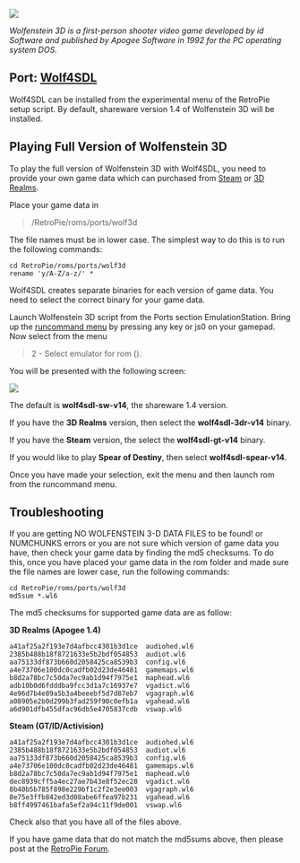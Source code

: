 ![](https://4.bp.blogspot.com/-KubMHEPz1Uk/VMJdFy57fTI/AAAAAAAAAEQ/xJFFjQsQZAY/s1600/wolf3d.png)

_Wolfenstein 3D is a first-person shooter video game developed by id Software and published by Apogee Software in 1992 for the PC operating system DOS._

## Port: [Wolf4SDL](https://github.com/mozzwald/wolf4sdl)

Wolf4SDL can be installed from the experimental menu of the RetroPie setup script. By default, shareware version 1.4 of Wolfenstein 3D will be installed.

## Playing Full Version of Wolfenstein 3D

To play the full version of Wolfenstein 3D with Wolf4SDL, you need to provide your own game data which can purchased from [Steam](http://store.steampowered.com/app/2270) or [3D Realms](https://3drealms.com/catalog/wolfenstein-3d_25/).

Place your game data in 

> /RetroPie/roms/ports/wolf3d

The file names must be in lower case. The simplest way to do this is to run the following commands:

    cd RetroPie/roms/ports/wolf3d
    rename 'y/A-Z/a-z/' *

Wolf4SDL creates separate binaries for each version of game data. You need to select the correct binary for your game data. 

Launch Wolfenstein 3D script from the Ports section EmulationStation. Bring up the [runcommand menu](https://github.com/RetroPie/RetroPie-Setup/wiki/runcommand) by pressing any key or js0 on your gamepad. Now select from the menu
> 2 - Select emulator for rom ().

You will be presented with the following screen:

![](https://a123516c-a-62cb3a1a-s-sites.googlegroups.com/site/dosonthepi/wolf4sdl-rom-selection.png?attachauth=ANoY7cosBgHONtrzOQX3viZ--s0TrNsppucBOMmm7TIzEKVT4cPhJnTaLy0RO_FiuUbnGnUjfdsXiLg01-LDLslLMQl-ODbePEOKALnniWFphrKcBHW_I6zxQqMoDkfxoQ3psCobXd8i6HtRscADiMm2bNAQ3qgpHnXRJCLNk4StHxLglEnFkNu4FGpZ_oHPWZwCCCMwNDZmydodoIsa-orPPmwJU2B-kFClF1DQsmCNtWcAqUAC2Kg%3D&attredirects=0)

The default is **wolf4sdl-sw-v14**, the shareware 1.4 version.

If you have the **3D Realms** version, then select the **wolf4sdl-3dr-v14** binary.

If you have the **Steam** version, the select the **wolf4sdl-gt-v14** binary.

If you would like to play **Spear of Destiny**, then select **wolf4sdl-spear-v14**.

Once you have made your selection, exit the menu and then launch rom from the runcommand menu.

## Troubleshooting

If you are getting NO WOLFENSTEIN 3-D DATA FILES to be found! or NUMCHUNKS errors or you are not sure which version of game data you have, then check your game data by finding the md5 checksums. To do this, once you have placed your game data in the rom folder and made sure the file names are lower case, run the following commands:

	cd RetroPie/roms/ports/wolf3d
	md5sum *.wl6

The md5 checksums for supported game data are as follow:

**3D Realms (Apogee 1.4)**

	a41af25a2f193e7d4afbcc4301b3d1ce  audiohed.wl6
	2385b488b18f8721633e5b2bdf054853  audiot.wl6
	aa75133df873b660d2058425ca8539b3  config.wl6
	a4e73706e100dc0cadfb02d23de46481  gamemaps.wl6
	b8d2a78bc7c50da7ec9ab1d94f7975e1  maphead.wl6
	adb10b0d6fdddba9fcc3d1a7c16937e7  vgadict.wl6
	4e96d7b4e89a5b3a4beeebf5d7d87eb7  vgagraph.wl6
	a08905e2b0d299b3fad259f90c0efb1a  vgahead.wl6
	a6d901dfb455dfac96db5e4705837cdb  vswap.wl6

**Steam (GT/ID/Activision)**

	a41af25a2f193e7d4afbcc4301b3d1ce  audiohed.wl6
	2385b488b18f8721633e5b2bdf054853  audiot.wl6
	aa75133df873b660d2058425ca8539b3  config.wl6
	a4e73706e100dc0cadfb02d23de46481  gamemaps.wl6
	b8d2a78bc7c50da7ec9ab1d94f7975e1  maphead.wl6
	dec8939cff5a4ec27ae7b43e8f52ec28  vgadict.wl6
	8b40b5b785f898e229bf1c2f2e3ee003  vgagraph.wl6
	8e75e3ffb842ed3d08abe6ffea97b231  vgahead.wl6
	b8ff4997461bafa5ef2a94c11f9de001  vswap.wl6

Check also that you have all of the files above.

If you have game data that do not match the md5sums above, then please post at the [RetroPie Forum](http://blog.petrockblock.com/forums/forum/retropie-project-forum/emulators/).
